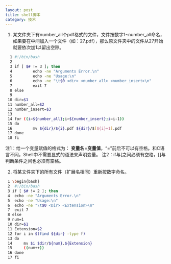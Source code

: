 ```yaml
---
layout: post
title: shell脚本
category: 技术
---
```


1. 某文件夹下有number_all个pdf格式的文件，文件按数字1~number_all命名，如果要在中间加入一个文件（如：27.pdf），那么原文件夹中的文件从27开始就要依次加1以留出空隙。

```Bash
  1 #!/bin/bash
  2 
  3 if [ $# != 3 ]; then
  4         echo -ne "Arguments Error.\n"
  5         echo -ne "Usage:\n"
  6         echo -ne "\t$0 <dir> <number_all> <number_insert>\n"
  7         exit 7
  8 else
  9 
 10 dir=$1
 11 number_all=$2
 12 number_insert=$3
 13 
 14 for ((i=${number_all};i>${number_insert};i=i-1))
 15 do
 16         mv ${dir}/${i}.pdf ${dir}/$[${i}+1].pdf
 17 done
 18 fi
```
注1：给一个变量赋值的格式为：
**变量名**=**变量值**，“=”前后不可以有空格。和C语言不同，Shell中不需要显式的语法来声明变量。
注2：if与[之间必须有空格，[]与判断条件之间也必须有空格。

2. 将某文件夹下的所有文件（扩展名相同）重新按数字命名。

```Bash
 1 \begin{bash}
 2  #!/bin/bash
 3 if [ $# != 2 ]; then
 4 	echo -ne "Arguments Error.\n"
 5 	echo -ne "Usage:\n"
 6 	echo -ne "\t$0 <Dir> <Extension>\n"
 7 	exit 7
 8 else
 9 num=1
 10 dir=$1
 11 Extension=$2
 12 for i in $(find ${dir} -type f)
 13 do
 14 	mv $i $dir/${num}.${Extension}
 15 	((num++))
 16 done
 17 fi
```
